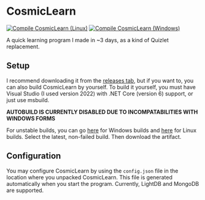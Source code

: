 # CosmicLearn
[![Compile CosmicLearn (Linux)](https://github.com/Brainstorm4266/CosmicLearn/actions/workflows/compile-linux.yml/badge.svg)](https://github.com/Brainstorm4266/CosmicLearn/actions/workflows/compile-linux.yml)
[![Compile CosmicLearn (Windows)](https://github.com/Brainstorm4266/CosmicLearn/actions/workflows/compile-windows.yml/badge.svg)](https://github.com/Brainstorm4266/CosmicLearn/actions/workflows/compile-windows.yml)

A quick learning program I made in ~3 days, as a kind of Quizlet replacement.

## Setup
I recommend downloading it from the [releases tab](https://github.com/Brainstorm4266/CosmicLearn/releases/), but if you want to, you can also build CosmicLearn by yourself.
To build it yourself, you must have Visual Studio (I used version 2022) with .NET Core (version 6) support, or just use msbuild.

**AUTOBUILD IS CURRENTLY DISABLED DUE TO INCOMPATABILITIES WITH WINDOWS FORMS**

For unstable builds, you can go [here](https://github.com/Brainstorm4266/CosmicLearn/actions/workflows/compile-windows.yml) for Windows builds and [here](https://github.com/Brainstorm4266/CosmicLearn/actions/workflows/compile-linux.yml) for Linux builds. Select the latest, non-failed build. Then download the artifact.

## Configuration
You may configure CosmicLearn by using the `config.json` file in the location where you unpacked CosmicLearn.
This file is generated automatically when you start the program.
Currently, LightDB and MongoDB are supported.
